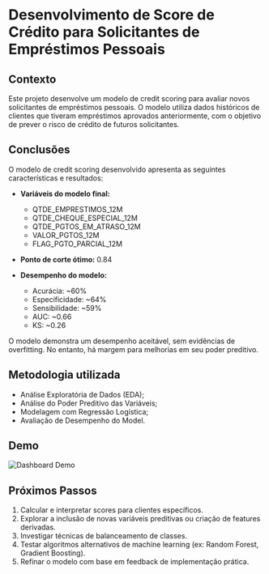 # Desenvolvimento de Score de Crédito para Solicitantes de Empréstimos Pessoais

## Contexto

Este projeto desenvolve um modelo de credit scoring para avaliar novos solicitantes de empréstimos pessoais. 
O modelo utiliza dados históricos de clientes que tiveram empréstimos aprovados anteriormente, com o objetivo de prever o risco de crédito de futuros solicitantes.

## Conclusões

O modelo de credit scoring desenvolvido apresenta as seguintes características e resultados:

* **Variáveis do modelo final:**
  * QTDE_EMPRESTIMOS_12M
  * QTDE_CHEQUE_ESPECIAL_12M
  * QTDE_PGTOS_EM_ATRASO_12M
  * VALOR_PGTOS_12M
  * FLAG_PGTO_PARCIAL_12M

* **Ponto de corte ótimo:** 0.84

* **Desempenho do modelo:**
  * Acurácia: ~60%
  * Especificidade: ~64%
  * Sensibilidade: ~59%
  * AUC: ~0.66
  * KS: ~0.26

O modelo demonstra um desempenho aceitável, sem evidências de overfitting. No entanto, há margem para melhorias em seu poder preditivo.

## Metodologia utilizada

- Análise Exploratória de Dados (EDA);
- Análise do Poder Preditivo das Variáveis;
- Modelagem com Regressão Logística;
- Avaliação de Desempenho do Model.

## Demo
![Dashboard Demo](https://github.com/franciscobpena/delivery_food_company/blob/main/painel.gif)

## Próximos Passos

1. Calcular e interpretar scores para clientes específicos.
2. Explorar a inclusão de novas variáveis preditivas ou criação de features derivadas.
3. Investigar técnicas de balanceamento de classes.
4. Testar algoritmos alternativos de machine learning (ex: Random Forest, Gradient Boosting).
5. Refinar o modelo com base em feedback de implementação prática.




